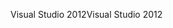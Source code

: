 <span data-ttu-id="8be28-101">Visual Studio 2012</span><span class="sxs-lookup"><span data-stu-id="8be28-101">Visual Studio 2012</span></span>